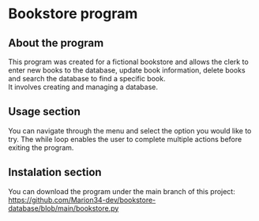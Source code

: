 # Bookstore program

## About the program
This program was created for a fictional bookstore and allows the clerk to enter new books to the database, 
update book information, delete books and search the database to find a specific book. <br>
It involves creating and managing a database.

## Usage section
You can navigate through the menu and select the option you would like to try. 
The while loop enables the user to complete multiple actions before exiting the program.

## Instalation section
You can download the program under the main branch of this project:
https://github.com/Marion34-dev/bookstore-database/blob/main/bookstore.py
